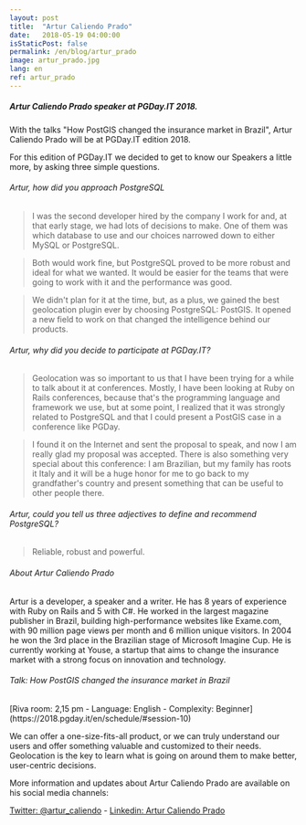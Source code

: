 ```yaml
---
layout: post
title:  "Artur Caliendo Prado"
date:   2018-05-19 04:00:00
isStaticPost: false
permalink: /en/blog/artur_prado
image: artur_prado.jpg
lang: en
ref: artur_prado
---
```


<h5>Artur Caliendo Prado speaker at PGDay.IT 2018.</h5>

With the talks "How PostGIS changed the insurance market in Brazil", Artur Caliendo Prado will be at PGDay.IT edition 2018.

For this edition of PGDay.IT we decided to get to know our Speakers a little more, by asking three simple questions.

<h6>Artur, how did you approach PostgreSQL</h6>

>I was the second developer hired by the company I work for and, at that early stage, we had lots of decisions to make. One of them was which database to use and our choices narrowed down to either MySQL or PostgreSQL.

>Both would work fine, but PostgreSQL proved to be more robust and ideal for what we wanted. It would be easier for the teams that were going to work with it and the performance was good.

>We didn't plan for it at the time, but, as a plus, we gained the best geolocation plugin ever by choosing PostgreSQL: PostGIS. It opened a new field to work on that changed the intelligence behind our products.

<h6>Artur, why did you decide to participate at PGDay.IT?</h6>

>Geolocation was so important to us that I have been trying for a while to talk about it at conferences. Mostly, I have been looking at Ruby on Rails conferences, because that's the programming language and framework we use, but at some point, I realized that it was strongly related to PostgreSQL and that I could present a PostGIS case in a conference like PGDay.

>I found it on the Internet and sent the proposal to speak, and now I am really glad my proposal was accepted. There is also something very special about this conference: I am Brazilian, but my family has roots it Italy and it will be a huge honor for me to go back to my grandfather's country and present something that can be useful to other people there.

<h6>Artur, could you tell us three adjectives to define and recommend PostgreSQL?</h6>

>Reliable, robust and powerful.

<h6>About Artur Caliendo Prado</h6>

Artur is a developer, a speaker and a writer. He has 8 years of experience with Ruby on Rails and 5 with C#. He worked in the largest magazine publisher in Brazil, building high-performance websites like Exame.com, with 90 million page views per month and 6 million unique visitors. In 2004 he won the 3rd place in the Brazilian stage of Microsoft Imagine Cup. He is currently working at Youse, a startup that aims to change the insurance market with a strong focus on innovation and technology.

<h6>Talk: How PostGIS changed the insurance market in Brazil</h6>
[Riva room: 2,15 pm - Language: English - Complexity: Beginner](https://2018.pgday.it/en/schedule/#session-10)

We can offer a one-size-fits-all product, or we can truly understand our users and offer something valuable and customized to their needs. Geolocation is the key to learn what is going on around them to make better, user-centric decisions.

More information and updates about Artur Caliendo Prado are available on his social media channels:

[Twitter: @artur_caliendo](https://twitter.com/artur_caliendo)  -  [Linkedin: Artur Caliendo Prado](https://www.linkedin.com/in/artur-caliendo-prado-3a99ab102/)

